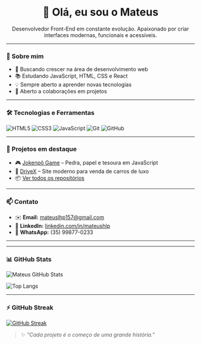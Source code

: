 <h1 align="center">👋 Olá, eu sou o Mateus</h1>

<p align="center">
  Desenvolvedor Front-End em constante evolução. Apaixonado por criar interfaces modernas, funcionais e acessíveis.
</p>

---

### 🚀 Sobre mim

- 🎯 Buscando crescer na área de desenvolvimento web  
- 📚 Estudando JavaScript, HTML, CSS e React  
- 💡 Sempre aberto a aprender novas tecnologias  
- 🤝 Aberto a colaborações em projetos

---

### 🛠️ Tecnologias e Ferramentas

![HTML5](https://img.shields.io/badge/-HTML5-E34F26?style=flat&logo=html5&logoColor=fff)
![CSS3](https://img.shields.io/badge/-CSS3-1572B6?style=flat&logo=css3)
![JavaScript](https://img.shields.io/badge/-JavaScript-F7DF1E?style=flat&logo=javascript&logoColor=000)
![Git](https://img.shields.io/badge/-Git-F05032?style=flat&logo=git&logoColor=fff)
![GitHub](https://img.shields.io/badge/-GitHub-181717?style=flat&logo=github)

---

### 📌 Projetos em destaque

- 🎮 [Jokenpô Game](https://mateushlp.github.io/jokenpo/) – Pedra, papel e tesoura em JavaScript
- 🚗 [DriveX](https://mateushlp.github.io/DriveX/) – Site moderno para venda de carros de luxo
- 📦 [Ver todos os repositórios](https://github.com/Mateushlp?tab=repositories)

---

### 📫 Contato

- ✉️ **Email:** mateuslhp157@gmail.com  
- 🔗 **LinkedIn:** [linkedin.com/in/mateushlp](https://www.linkedin.com/in/mateushlp/)  
- 📱 **WhatsApp:** (35) 99877-0233

---

---

### 📊 GitHub Stats

![Mateus GitHub Stats](https://github-readme-stats.vercel.app/api?username=Mateushlp&show_icons=true&theme=transparent)

![Top Langs](https://github-readme-stats.vercel.app/api/top-langs/?username=Mateushlp&layout=compact&theme=transparent)

---

### ⚡ GitHub Streak

[![GitHub Streak](https://streak-stats.demolab.com?user=Mateushlp&theme=transparent)](https://git.io/streak-stats)


> ✨ *"Cada projeto é o começo de uma grande história."*
